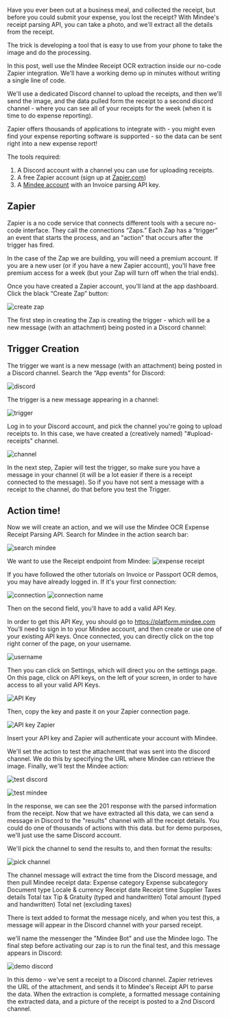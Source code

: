 Have you ever been out at a business meal, and collected the receipt, but before you could submit your expense, you lost the receipt? With Mindee's receipt parsing API, you can take a photo, and we'll extract all the details from the receipt.

The trick is developing a tool that is easy to use from your phone to take the image and do the processing.

In this post, well use the Mindee Receipt OCR extraction inside our no-code Zapier integration.
We'll have a working demo up in minutes without writing a single line of code.

We'll use a dedicated Discord channel to upload the receipts, and then we'll send the image, and the data pulled form the receipt to a second discord channel - where you can see all of your receipts for the week (when it is time to do expense reporting). 

Zapier offers thousands of applications to integrate with - you might even find your expense reporting software  is supported - so the data can be sent right into a new expense report!

The tools required:

1. A Discord account with a channel you can use for uploading receipts.
2. A free Zapier account (sign up at [Zapier.com](https://zapier.com))
3. A [Mindee account](https://platform.mindee.com) with an Invoice parsing API key.

## Zapier

Zapier is a no code service that connects different tools with a secure no-code interface.  They call the connections “Zaps.”  Each Zap has a “trigger” an event that starts the process, and an "action" that occurs after the trigger has fired.

In the case of the Zap we are building, you will need a premium account. If you are a new user (or if you have a new Zapier account), you'll have free premium access for a week (but your Zap will turn off when the trial ends).

Once you have created a Zapier account, you’ll land at the app dashboard.  Click the black “Create Zap” button:

![create zap](https://raw.githubusercontent.com/mindee/integration-zapier/main/docs/img/34d360c-Screenshot_2021-10-06_at_19.32.06.png)

The first step in creating the Zap is creating the trigger - which will be a new message (with an attachment) being posted in a Discord channel:


## Trigger Creation

The trigger we want is a new message (with an attachment) being posted in a Discord channel.  Search the “App events” for Discord:

![discord](https://raw.githubusercontent.com/mindee/integration-zapier/main/docs/img/c7340ed-Screenshot_2021-10-07_at_21.34.35.png)

The trigger is a new message appearing in a channel:

![trigger](https://raw.githubusercontent.com/mindee/integration-zapier/main/docs/img/569e7d9-Screenshot_2021-10-07_at_21.35.09.png)

Log in to your Discord account, and pick the channel you're going to upload receipts to.  In this case, we have created a (creatively named) "#upload-receipts" channel.

![channel](https://raw.githubusercontent.com/mindee/integration-zapier/main/docs/img/0abf854-Screenshot_2021-10-07_at_21.37.25.png)

In the next step, Zapier will test the trigger, so make sure you have a message in your channel (it will be a lot easier if there is a receipt connected to the message).  So if you have not sent a message with a receipt to the channel, do that before you test the Trigger.

## Action time!

Now we will create an action, and we will use the Mindee OCR Expense Receipt Parsing API. Search for Mindee in the action search bar:

![search mindee](https://raw.githubusercontent.com/mindee/integration-zapier/main/docs/img/9a82d87-Screenshot_2021-10-06_at_19.40.22.png)

We want to use the Receipt endpoint from Mindee:
![expense receipt](https://raw.githubusercontent.com/mindee/integration-zapier/main/docs/img/549805c-Screenshot_2021-10-12_at_20.22.23.png)

If you have followed the other tutorials on Invoice or Passport OCR demos, you may have already logged in. If it's your first connection: 

![connection](https://raw.githubusercontent.com/mindee/integration-zapier/main/docs/img/7a8650d-Screenshot_2021-10-12_at_20.23.26.png)
![connection name](https://raw.githubusercontent.com/mindee/integration-zapier/main/docs/img/zapier-connection.png)

Then on the second field, you'll have to add a valid API Key.

In order to get this API Key, you should go to https://platform.mindee.com
You’ll need to sign in to your Mindee account, and then create or use one of your existing API keys.
Once connected, you can directly click on the top right corner of the page, on your username. 

![username](https://raw.githubusercontent.com/mindee/integration-zapier/main/docs/img/username.png)

Then you can click on Settings, which will direct you on the settings page.
On this page, click on API keys, on the left of your screen, in order to have access to all your valid API Keys. 

![API Key](https://raw.githubusercontent.com/mindee/integration-zapier/main/docs/img/API-keys.png)

Then, copy the key and paste it on your Zapier connection page.

![API key Zapier](https://raw.githubusercontent.com/mindee/integration-zapier/main/docs/img/API-Key-Zapier.png)

Insert your API key and Zapier will authenticate your account with Mindee.

We'll set the action to test the attachment that was sent into the discord channel. We do this by specifying the URL where Mindee can retrieve the image.
Finally, we'll test the Mindee action:

![test discord](https://raw.githubusercontent.com/mindee/integration-zapier/main/docs/img/f620fae-Screenshot_2021-10-12_at_20.39.40.png)

![test mindee](https://raw.githubusercontent.com/mindee/integration-zapier/main/docs/img/24c9f3b-Screenshot_2021-10-12_at_20.40.41.png)

In the response, we can see the 201 response with the parsed information from the receipt.
Now that we have extracted all this data, we can send a message in Discord to the "results" channel with all the receipt details.
You could do one of thousands of actions with this data. but for demo purposes, we'll just use the same Discord account. 

We'll pick the channel to send the results to, and then format the results:

![pick channel](https://raw.githubusercontent.com/mindee/integration-zapier/main/docs/img/1da8d4c-Screenshot_2021-10-12_at_20.51.38.png)


The channel message will extract the time from the Discord message, and then pull Mindee receipt data: 
Expense category
Expense subcategory
Document type
Locale & currency
Receipt date
Receipt time
Supplier
Taxes details
Total tax
Tip & Gratuity (typed and handwritten)
Total amount (typed and handwritten)
Total net (excluding taxes)

There is text added to format the message nicely, and when you test this, a message will appear in the Discord channel with your parsed receipt.

we'll name the messenger the "Mindee Bot" and use the Mindee logo.
The final step before activating our zap is to run the final test, and this message appears in Discord:


![demo discord](https://raw.githubusercontent.com/mindee/integration-zapier/main/docs/img/1b14e37-Screenshot_2021-10-12_at_20.52.42.png)


In this demo - we've sent a receipt to a Discord channel.
Zapier retrieves the URL of the attachment, and sends it to Mindee's Receipt API to parse the data. When the extraction is complete, a formatted message containing the extracted data, and a picture of the receipt is posted to a 2nd Discord channel.
